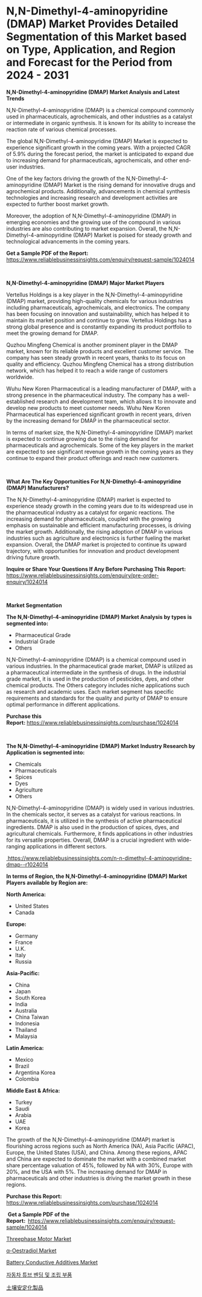 <p><h1>N,N-Dimethyl-4-aminopyridine (DMAP) Market Provides Detailed Segmentation of this Market based on Type, Application, and Region and Forecast for the Period from 2024 - 2031</h1></p><p><strong>N,N-Dimethyl-4-aminopyridine (DMAP) Market Analysis and Latest Trends</strong></p>
<p><p>N,N-Dimethyl-4-aminopyridine (DMAP) is a chemical compound commonly used in pharmaceuticals, agrochemicals, and other industries as a catalyst or intermediate in organic synthesis. It is known for its ability to increase the reaction rate of various chemical processes.</p><p>The global N,N-Dimethyl-4-aminopyridine (DMAP) Market is expected to experience significant growth in the coming years. With a projected CAGR of 5.9% during the forecast period, the market is anticipated to expand due to increasing demand for pharmaceuticals, agrochemicals, and other end-user industries.</p><p>One of the key factors driving the growth of the N,N-Dimethyl-4-aminopyridine (DMAP) Market is the rising demand for innovative drugs and agrochemical products. Additionally, advancements in chemical synthesis technologies and increasing research and development activities are expected to further boost market growth.</p><p>Moreover, the adoption of N,N-Dimethyl-4-aminopyridine (DMAP) in emerging economies and the growing use of the compound in various industries are also contributing to market expansion. Overall, the N,N-Dimethyl-4-aminopyridine (DMAP) Market is poised for steady growth and technological advancements in the coming years.</p></p>
<p><strong>Get a Sample PDF of the Report:&nbsp;</strong> <a href="https://www.reliablebusinessinsights.com/enquiry/request-sample/1024014">https://www.reliablebusinessinsights.com/enquiry/request-sample/1024014</a></p>
<p>&nbsp;</p>
<p><strong>N,N-Dimethyl-4-aminopyridine (DMAP) Major Market Players</strong></p>
<p><p>Vertellus Holdings is a key player in the N,N-Dimethyl-4-aminopyridine (DMAP) market, providing high-quality chemicals for various industries including pharmaceuticals, agrochemicals, and electronics. The company has been focusing on innovation and sustainability, which has helped it to maintain its market position and continue to grow. Vertellus Holdings has a strong global presence and is constantly expanding its product portfolio to meet the growing demand for DMAP.</p><p>Quzhou Mingfeng Chemical is another prominent player in the DMAP market, known for its reliable products and excellent customer service. The company has seen steady growth in recent years, thanks to its focus on quality and efficiency. Quzhou Mingfeng Chemical has a strong distribution network, which has helped it to reach a wide range of customers worldwide.</p><p>Wuhu New Koren Pharmaceutical is a leading manufacturer of DMAP, with a strong presence in the pharmaceutical industry. The company has a well-established research and development team, which allows it to innovate and develop new products to meet customer needs. Wuhu New Koren Pharmaceutical has experienced significant growth in recent years, driven by the increasing demand for DMAP in the pharmaceutical sector.</p><p>In terms of market size, the N,N-Dimethyl-4-aminopyridine (DMAP) market is expected to continue growing due to the rising demand for pharmaceuticals and agrochemicals. Some of the key players in the market are expected to see significant revenue growth in the coming years as they continue to expand their product offerings and reach new customers.</p></p>
<p>&nbsp;</p>
<p><strong>What Are The Key Opportunities For N,N-Dimethyl-4-aminopyridine (DMAP) Manufacturers?</strong></p>
<p><p>The N,N-Dimethyl-4-aminopyridine (DMAP) market is expected to experience steady growth in the coming years due to its widespread use in the pharmaceutical industry as a catalyst for organic reactions. The increasing demand for pharmaceuticals, coupled with the growing emphasis on sustainable and efficient manufacturing processes, is driving the market growth. Additionally, the rising adoption of DMAP in various industries such as agriculture and electronics is further fueling the market expansion. Overall, the DMAP market is projected to continue its upward trajectory, with opportunities for innovation and product development driving future growth.</p></p>
<p><strong>Inquire or Share Your Questions If Any Before Purchasing This Report:</strong> <a href="https://www.reliablebusinessinsights.com/enquiry/pre-order-enquiry/1024014">https://www.reliablebusinessinsights.com/enquiry/pre-order-enquiry/1024014</a></p>
<p>&nbsp;</p>
<p><strong>Market Segmentation</strong></p>
<p><strong>The N,N-Dimethyl-4-aminopyridine (DMAP) Market Analysis by types is segmented into:</strong></p>
<p><ul><li>Pharmaceutical Grade</li><li>Industrial Grade</li><li>Others</li></ul></p>
<p><p>N,N-Dimethyl-4-aminopyridine (DMAP) is a chemical compound used in various industries. In the pharmaceutical grade market, DMAP is utilized as a pharmaceutical intermediate in the synthesis of drugs. In the industrial grade market, it is used in the production of pesticides, dyes, and other chemical products. The Others category includes niche applications such as research and academic uses. Each market segment has specific requirements and standards for the quality and purity of DMAP to ensure optimal performance in different applications.</p></p>
<p><strong>Purchase this Report:&nbsp;</strong><a href="https://www.reliablebusinessinsights.com/purchase/1024014">https://www.reliablebusinessinsights.com/purchase/1024014</a></p>
<p>&nbsp;</p>
<p><strong>The N,N-Dimethyl-4-aminopyridine (DMAP) Market Industry Research by Application is segmented into:</strong></p>
<p><ul><li>Chemicals</li><li>Pharmaceuticals</li><li>Spices</li><li>Dyes</li><li>Agriculture</li><li>Others</li></ul></p>
<p><p>N,N-Dimethyl-4-aminopyridine (DMAP) is widely used in various industries. In the chemicals sector, it serves as a catalyst for various reactions. In pharmaceuticals, it is utilized in the synthesis of active pharmaceutical ingredients. DMAP is also used in the production of spices, dyes, and agricultural chemicals. Furthermore, it finds applications in other industries for its versatile properties. Overall, DMAP is a crucial ingredient with wide-ranging applications in different sectors.</p></p>
<p><a href="https://www.reliablebusinessinsights.com/n-n-dimethyl-4-aminopyridine-dmap--r1024014">&nbsp;https://www.reliablebusinessinsights.com/n-n-dimethyl-4-aminopyridine-dmap--r1024014</a></p>
<p><strong>In terms of Region, the N,N-Dimethyl-4-aminopyridine (DMAP) Market Players available by Region are:</strong></p>
<p>
    <p> <strong> North America: </strong>
        <ul>
            <li>United States</li>
            <li>Canada</li>
        </ul>
        </p> 
    <p> <strong> Europe: </strong>
        <ul>
            <li>Germany</li>
            <li>France</li>
            <li>U.K.</li>
            <li>Italy</li>
            <li>Russia</li>
        </ul>
        </p> 
    <p> <strong> Asia-Pacific: </strong>
        <ul>
            <li>China</li>
            <li>Japan</li>
            <li>South Korea</li>
            <li>India</li>
            <li>Australia</li>
            <li>China Taiwan</li>
            <li>Indonesia</li>
            <li>Thailand</li>
            <li>Malaysia</li>
        </ul>
        </p> 
    <p> <strong> Latin America: </strong>
        <ul>
            <li>Mexico</li>
            <li>Brazil</li>
            <li>Argentina Korea</li>
            <li>Colombia</li>
        </ul>
        </p> 
    <p> <strong> Middle East & Africa: </strong>
        <ul>
            <li>Turkey</li>
            <li>Saudi</li>
            <li>Arabia</li>
            <li>UAE</li>
            <li>Korea</li>
        </ul>
    </p>
    </p>
<p><p>The growth of the N,N-Dimethyl-4-aminopyridine (DMAP) market is flourishing across regions such as North America (NA), Asia Pacific (APAC), Europe, the United States (USA), and China. Among these regions, APAC and China are expected to dominate the market with a combined market share percentage valuation of 45%, followed by NA with 30%, Europe with 20%, and the USA with 5%. The increasing demand for DMAP in pharmaceuticals and other industries is driving the market growth in these regions.</p></p>
<p><strong>Purchase this Report: </strong><a href="https://www.reliablebusinessinsights.com/purchase/1024014">https://www.reliablebusinessinsights.com/purchase/1024014</a></p>
<p>&nbsp;<strong>Get a Sample PDF of the Report:&nbsp;&nbsp;</strong><a href="https://www.reliablebusinessinsights.com/enquiry/request-sample/1024014">https://www.reliablebusinessinsights.com/enquiry/request-sample/1024014</a></p>
<p><strong></strong></p>
<p><p><a href="https://github.com/RyleeBauch2023/Market-Research-Report-List-1/blob/main/threephase-motor-market.md">Threephase Motor Market</a></p><p><a href="https://github.com/AndreanneHane2023/Market-Research-Report-List-1/blob/main/a-oestradiol-market.md">α-Oestradiol Market</a></p><p><a href="https://www.linkedin.com/pulse/battery-conductive-additives-market-competitive-analysis-trends-2zzuf">Battery Conductive Additives Market</a></p><p><a href="https://github.com/Elenrrera7685/Market-Research-Report-List-1/blob/main/708707082112.md">자동차 튜브 벤딩 및 조립 부품</a></p><p><a href="https://github.com/kegley4963/Market-Research-Report-List-1/blob/main/569660189480.md">土壌安定化製品</a></p></p>